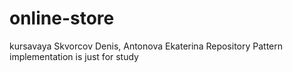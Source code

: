 # online-store
kursavaya
Skvorcov Denis, Antonova Ekaterina
Repository Pattern implementation is just for study
